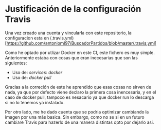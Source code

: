 # Justificación de la configuración Travis
Una vez creado una cuenta y vincularla con este repositorio, la configuracion esta en (.travis.yml)[https://github.com/antonioml97/BuscadorPartidos/blob/master/.travis.yml]

Como he optado por utlizar Docker en este CI, este fichero es muy simple.
Anteriormente estaba con cosas que eran inecesarias que son las siguientes:
- Uso de: *services: docker*
- Uso de: *docker pull*
                                          

Gracias a la correción de este he aprendido que esas cosas no sirven de nada, ya que por defecto viene declaro la primera cosa inencesaria, y en el caso de docker pull, tampoco es nesacario ya que docker run lo descarga si no lo tenemos ya instalado.

Por otro lado, me he dado cuenta que se podria optimizar cambiando la imagen por una más basica. Sin embargo, como no se si en un futuro cambiare Travis para hazerlo de una manera distintas opto por dejarlo asi. 